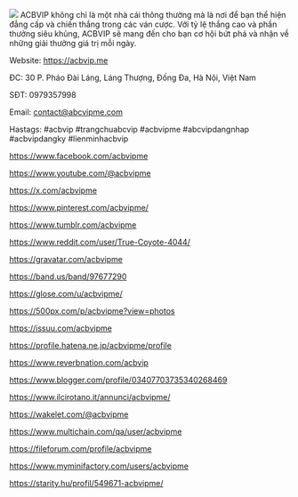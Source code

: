 ![](https://g0v.hackmd.io/_uploads/H1ximXox91e.jpg)
ACBVIP không chỉ là một nhà cái thông thường mà là nơi để bạn thể hiện đẳng cấp và chiến thắng trong các ván cược. Với tỷ lệ thắng cao và phần thưởng siêu khủng, ACBVIP sẽ mang đến cho bạn cơ hội bứt phá và nhận về những giải thưởng giá trị mỗi ngày.

Website: https://acbvip.me

ĐC: 30 P. Pháo Đài Láng, Láng Thượng, Đống Đa, Hà Nội, Việt Nam

SĐT: 0979357998

Email: contact@abcvipme.com

Hastags: #acbvip #trangchuabcvip #acbvipme #abcvipdangnhap #acbvipdangky #lienminhacbvip


https://www.facebook.com/acbvipme

https://www.youtube.com/@acbvipme

https://x.com/acbvipme

https://www.pinterest.com/acbvipme/

https://www.tumblr.com/acbvipme

https://www.reddit.com/user/True-Coyote-4044/

https://gravatar.com/acbvipme

https://band.us/band/97677290

https://glose.com/u/acbvipme/

https://500px.com/p/acbvipme?view=photos

https://issuu.com/acbvipme

https://profile.hatena.ne.jp/acbvipme/profile

https://www.reverbnation.com/acbvip

https://www.blogger.com/profile/03407703735340268469

https://www.ilcirotano.it/annunci/acbvipme/

https://wakelet.com/@acbvipme

https://www.multichain.com/qa/user/acbvipme

https://fileforum.com/profile/acbvipme

https://www.myminifactory.com/users/acbvipme

https://starity.hu/profil/549671-acbvipme/